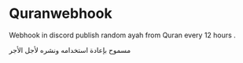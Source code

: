 # Quranwebhook
Webhook in discord publish random ayah from Quran every 12 hours .


مسموح بإعادة استخدامه ونشره لأجل الأجر
